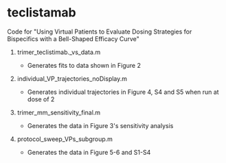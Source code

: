 # teclistamab
Code for "Using Virtual Patients to Evaluate Dosing Strategies for Bispecifics with a Bell-Shaped Efficacy Curve"
1. trimer_teclistimab._vs_data.m
   - Generates fits to data shown in Figure 2

2. individual_VP_trajectories_noDisplay.m
   - Generates individual trajectories in Figure 4, S4 and S5 when run at dose of 2

3. trimer_mm_sensitivity_final.m
   - Generates the data in Figure 3's sensitivity analysis

4. protocol_sweep_VPs_subgroup.m
   - Generates the data in Figure 5-6 and S1-S4
